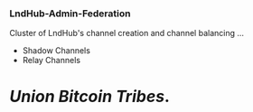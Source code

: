 ### LndHub-Admin-Federation

Cluster of LndHub's channel creation and channel balancing ...

- Shadow Channels
- Relay Channels

# _Union Bitcoin Tribes_.
